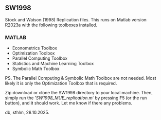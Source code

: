 ## SW1998
Stock and Watson (1998) Replication files. 
This runs on Matlab version R2023a with the following toolboxes installed.

### MATLAB
- Econometrics Toolbox                   
- Optimization Toolbox                   
- Parallel Computing Toolbox             
- Statistics and Machine Learning Toolbox
- Symbolic Math Toolbox   

PS. The Parallel Computing & Symbolic Math Toolbox are not needed. Most likely it is only the 
Optimization Toolbox that is required. 

Zip download or clone the SW1998 directory to your local machine. Then, simply run the '*SW1998_MUE_replication.m*' by pressing F5 (or the run button), and it should work.
Let me know if there any problems.


db, sthlm, 28.10.2025.

